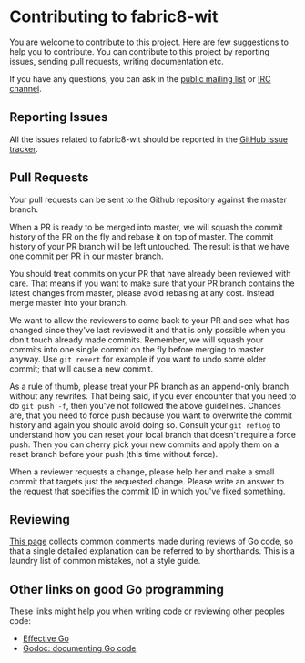 # Contributing to fabric8-wit

You are welcome to contribute to this project.  Here are few
suggestions to help you to contribute.  You can contribute to this
project by reporting issues, sending pull requests, writing
documentation etc.

If you have any questions, you can ask in the
[public mailing list](https://www.redhat.com/mailman/listinfo/almighty-public)
or
[IRC channel](http://webchat.freenode.net/?randomnick=1&channels=almighty).

## Reporting Issues

All the issues related to fabric8-wit should be reported in the
[GitHub issue tracker](https://github.com/fabric8-services/fabric8-wit/issues/new).

## Pull Requests

Your pull requests can be sent to the Github repository against the master
branch.

When a PR is ready to be merged into master, we will squash the commit history
of the PR on the fly and rebase it on top of master. The commit history of your
PR branch will be left untouched. The result is that we have one commit per PR
in our master branch.

You should treat commits on your PR that have already been reviewed with care.
That means if you want to make sure that your PR branch contains the latest
changes from master, please avoid rebasing at any cost. Instead merge master
into your branch.

We want to allow the reviewers to come back to your PR and see what has changed
since they've last reviewed it and that is only possible when you don't touch
already made commits. Remember, we will squash your commits into one single
commit on the fly before merging to master anyway. Use `git revert` for example
if you want to undo some older commit; that will cause a new commit.

As a rule of thumb, please treat your PR branch as an append-only branch without
any rewrites. That being said, if you ever encounter that you need to do `git
push -f`, then you've not followed the above guidelines. Chances are, that you
need to force push because you want to overwrite the commit history and again
you should avoid doing so. Consult your `git reflog` to understand how you can
reset your local branch that doesn't require a force push. Then you can cherry
pick your new commits and apply them on a reset branch before your push (this
time without force).

When a reviewer requests a change, please help her and make a small commit that
targets just the requested change. Please write an answer to the request that
specifies the commit ID in which you've fixed something.


## Reviewing

[This page](https://github.com/golang/go/wiki/CodeReviewComments) collects common comments made during reviews of Go code, so that a single detailed explanation can be referred to by shorthands. This is a laundry list of common mistakes, not a style guide.

## Other links on good Go programming

These links might help you when writing code or reviewing other peoples code:

* [Effective Go](https://golang.org/doc/effective_go.html)
* [Godoc: documenting Go code](https://blog.golang.org/godoc-documenting-go-code)

